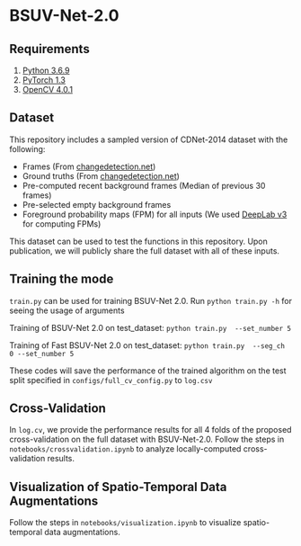 # BSUV-Net-2.0

## Requirements
1. [Python 3.6.9](https://www.python.org/)
2. [PyTorch 1.3](https://pytorch.org/)
3. [OpenCV 4.0.1](https://opencv.org/releases/)

## Dataset
This repository includes a sampled version of CDNet-2014 dataset with the following: 
* Frames (From [changedetection.net](http://changedetection.net/))
* Ground truths (From [changedetection.net](http://changedetection.net/))
* Pre-computed recent background frames (Median of previous 30 frames)
* Pre-selected empty background frames
* Foreground probability maps (FPM) for all inputs (We used [DeepLab v3](https://github.com/tensorflow/models/tree/master/research/deeplab) for computing FPMs)

This dataset can be used to test the functions in this repository. Upon publication, we will publicly share the full dataset with all of these inputs.

## Training the mode
`train.py` can be used for training BSUV-Net 2.0. Run `python train.py -h` for seeing the usage of arguments

Training of BSUV-Net 2.0 on test_dataset: 
`python train.py  --set_number 5`

Training of Fast BSUV-Net 2.0 on test_dataset:
`python train.py  --seg_ch 0 --set_number 5`

These codes will save the performance of the trained algorithm on the test split specified in `configs/full_cv_config.py` to `log.csv`

## Cross-Validation
In `log.cv`, we provide the performance results for all 4 folds of the proposed cross-validation on the full dataset with BSUV-Net-2.0.
Follow the steps in `notebooks/crossvalidation.ipynb` to analyze locally-computed cross-validation results.

## Visualization of Spatio-Temporal Data Augmentations
Follow the steps in `notebooks/visualization.ipynb` to visualize spatio-temporal data augmentations.
